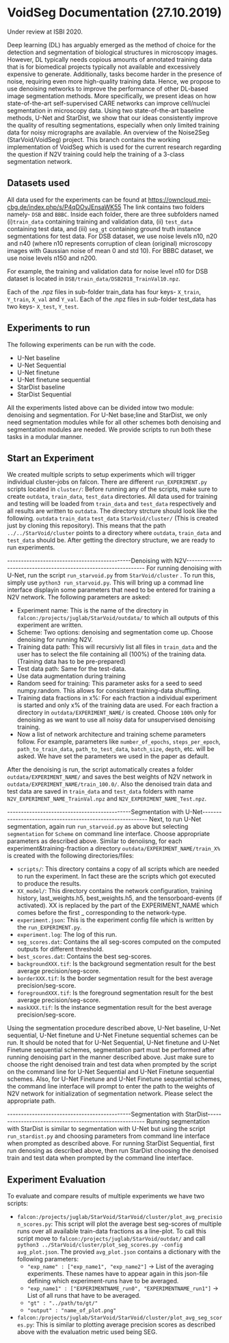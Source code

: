 # VoidSeg Documentation (27.10.2019)
Under review at ISBI 2020. 

Deep learning (DL) has arguably emerged as the method of choice for the detection and segmentation of biological structures in microscopy images. 
However, DL typically needs copious amounts of annotated training data that is for biomedical projects typically not available and excessively expensive to generate. 
Additionally, tasks become harder in the presence of noise, requiring even more high-quality training data.
Hence, we propose to use denoising networks to improve the performance of other DL-based image segmentation methods. 
More specifically, we present ideas on how state-of-the-art self-supervised CARE networks can improve cell/nuclei segmentation in microscopy data. 
Using two state-of-the-art baseline methods, U-Net and StarDist, we show that our ideas consistently improve the quality of resulting segmentations, especially when only limited training data for noisy micrographs are available.
An overview of the Noise2Seg (StarVoid/VoidSeg) project. This branch contains the working implementation of VoidSeg which is used for the current research regarding the question if N2V training could help the training of a 3-class segmentation network. 

## Datasets used
All data used for the experiments can be found at https://owncloud.mpi-cbg.de/index.php/s/P4qDOyJEnsaWK55
The link contains two folders namely- `DSB` and `BBBC`. Inside each folder, there are three subfolders named (i)`train_data` containing training and validation data, (ii) `test_data` containing test data, and (iii) `seg_gt` containing ground truth instance segmentations for test data.
For DSB dataset, we use noise levels n10, n20 and n40 (where n10 represents corruption of clean (original) microscopy images with Gaussian noise of mean 0 and std 10). For BBBC dataset, we use noise levels n150 and n200. 

For example, the training and validation data for noise level n10 for DSB dataset is located in `DSB/train_data/DSB2018_TrainVal10.npz`. 

Each of the .npz files in sub-folder train_data has four keys- `X_train`, `Y_train`, `X_val` and `Y_val`.
Each of the .npz files in sub-folder test_data has two keys- `X_test`, `Y_test`.

## Experiments to run
The following experiments can be run with the code.
* U-Net baseline 
* U-Net Sequential
* U-Net finetune
* U-Net finetune sequential
* StarDist baseline
* StarDist Sequential

All the experiments listed above can be divided intow two module: denoising and segmentation. For U-Net base;line and StarDist, we only need segmentation modules while for all other schemes both denoising and segmentation modules are needed. We provide scripts to run both these tasks in a modular manner.

## Start an Experiment
We created multiple scripts to setup experiments which will trigger individual cluster-jobs on falcon. 
There are different `run_EXPERIMENT.py` scripts located in `cluster/`:
Before running any of the scripts, make sure to create `outdata`, `train_data`, `test_data` directories. All data used for training and testing will be loaded from `train_data` and `test_data` respectively and all results are written to `outdata`.
The directory strcture should look like the following. 
`outdata`
`train_data`
`test_data`
`StarVoid/cluster/` (This is created just by cloning this repository). This means that the path `../../StarVoid/cluster`  points to a directory where `outdata`, `train_data` and `test_data` should be. After getting the directory structure, we are ready to run experiments. 

---------------------------------------------Denoising with N2V---------------------------------------------------------------
For running denoising with U-Net, run the script `run_starvoid.py` from `StarVoid/cluster` . To run this, simply use `python3 run_starvoid.py`. This will bring up a commad line interface displayin some parameters that need to be entered for training a N2V network. The following parameters are asked:
* Experiment name: This is the name of the directory in `falcon:/projects/juglab/StarVoid/outdata/` to which all outputs of this experiment are written.
* Scheme: Two options: denoising and segmentation come up. Choose denoising for running N2V.
* Training data path: This will recursivly list all files in `train_data` and the user has to select the file containing all (100%) of the training data. (Training data has to be pre-prepared)
* Test data path: Same for the test-data.
* Use data augmentation during training
* Random seed for training: This parameter asks for a seed to seed numpy.random. This allows for consistent training-data shuffling.
* Training data fractions in x%: For each fraction a individual experiment is started and only x% of the training data are used. For each fraction a directory in `outdata/EXPERIMENT_NAME/` is created. Choose `100%` only for denoising as we want to use all noisy data for unsupervised denoising training.
* Now a list of network architecture and training scheme parameters follow. For example, parameters like `number_of_epochs`, `steps_per_epoch`, `path_to_train_data`, `path_to_test_data`, `batch_size`, `depth`, etc. will be asked. We have set the parameters we used in the paper as default.

After the denoising is run, the script automatically creates a folder `outdata/EXPERIMENT_NAME/` and saves the best weights of N2V network in `outdata/EXPERIMENT_NAME/train_100.0/`. Also the denoised train data and test data are saved in `train_data` and `test_data` folders with name `N2V_EXPERIMENT_NAME_TrainVal.npz` and `N2V_EXPERIMENT_NAME_Test.npz`.

---------------------------------------------Segmentation with U-Net----------------------------------------------------------
Next, to run U-Net segmentation, again run `run_starvoid.py` as above but selecting `segmentation` for `Scheme` on command line interface. Choose appropriate parameters as described above.
Similar to denoiisng, for each experiment&training-fraction a directory `outdata/EXPERIMENT_NAME/train_X%` is created with the following directories/files:
* `scripts/`: This directory contains a copy of all scripts which are needed to run the experiment. In fact these are the scripts which got executed to produce the results.
* `XX_model/`: This directory contains the network configuration, training history, last_weights.h5, best_weights.h5, and the tensorboard-events (if activated). XX is replaced by the part of the EXPERIMENT_NAME which comes before the first _ corresponding to the network-type.
* `experiment.json`: This is the experiment config file which is written by the `run_EXPERIMENT.py`.
* `experiment.log`: The log of this run.
* `seg_scores.dat`: Contains the all seg-scores computed on the computed outputs for different threshold.
* `best_scores.dat`: Contains the best seg-scores.
* `backgroundXXX.tif`: Is the background segmentation result for the best average precision/seg-score.
* `borderXXX.tif`: Is the border segmentation result for the best average precision/seg-score.
* `foregroundXXX.tif`: Is the foreground segmentation result for the best average precision/seg-score. 
* `maskXXX.tif`: Is the instance segmentation result for the best average precision/seg-score.

Using the segmentation procedure described above, U-Net baseline, U-Net sequential, U-Net finetune and U-Net Finetune sequential schemes can be run. It should be noted that for U-Net Sequential, U-Net finetune and U-Net Finetune sequential schemes, segmentation part must be performed after running denoising part in the manner described above. Just make sure to choose the right denoised train and test data when prompted by the script on the command line for U-Net Sequential and U-Net Finetune sequential schemes. Also, for U-Net Finetune and U-Net Finetune sequential schemes, the command line interface will prompt to enter the path to the weights of N2V network for initialization of segmentation network. Please select the appropriate path.

---------------------------------------------Segmentation with StarDist-------------------------------------------------------
Running segmentation with StarDist is similar to segmentation with U-Net but using the script `run_stardist.py` and choosing parameters from command line interface when prompted as described above. For running StarDist Sequential, first run denosing as described above, then run StarDist choosing the denoised train and test data when prompted by the command line interface.

## Experiment Evaluation
To evaluate and compare results of multiple experiments we have two scripts:

* `falcon:/projects/juglab/StarVoid/StarVoid/cluster/plot_avg_precision_scores.py`:
    This script will plot the average best seg-scores of multiple runs over all available train-data fractions as a line-plot. To call this script move to `falcon:/projects/juglab/StarVoid/outdat/` and call `python3 ../StarVoid/cluster/plot_seg_scores.py -config avg_plot.json`. The provied `avg_plot.json` contains a dictionary with the following parameters:
    - `"exp_name" : ["exp_name1", "exp_name2"]` -> List of the averaging experiments. These names have to appear again in this json-file defining which experiment-runs have to be averaged.
    - `"exp_name1" : ["EXPERIMENTNAME_run0", "EXPERIMENTNAME_run1"]` -> List of all runs that have to be averaged. 
    - `"gt" : "../path/to/gt/"`
    - `"output" : "name_of_plot.png"`
* `falcon:/projects/juglab/StarVoid/StarVoid/cluster/plot_avg_seg_scores.py`: This is similar to plotting average precision scores as described above with the evaluation metric used being SEG.

